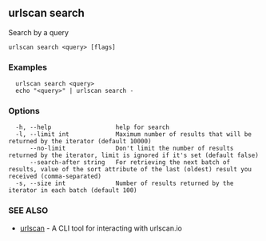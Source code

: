## urlscan search

Search by a query

```
urlscan search <query> [flags]
```

### Examples

```
  urlscan search <query>
  echo "<query>" | urlscan search -
```

### Options

```
  -h, --help                  help for search
  -l, --limit int             Maximum number of results that will be returned by the iterator (default 10000)
      --no-limit              Don't limit the number of results returned by the iterator, limit is ignored if it's set (default false)
      --search-after string   For retrieving the next batch of results, value of the sort attribute of the last (oldest) result you received (comma-separated)
  -s, --size int              Number of results returned by the iterator in each batch (default 100)
```

### SEE ALSO

* [urlscan](urlscan.md)	 - A CLI tool for interacting with urlscan.io

